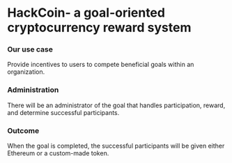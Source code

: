 # HackCoin- a goal-oriented cryptocurrency reward system

### 

### Our use case
Provide incentives to users to compete beneficial goals within an organization.
### Administration
There will be an administrator of the goal that handles participation, reward, and determine successful participants.
### Outcome
When the goal is completed, the successful participants  will be given either Ethereum or a custom-made token.
